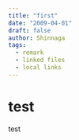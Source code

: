 ```yaml
---
title: "first"
date: "2009-04-01"
draft: false
author: Shinnaga
tags:
  - remark
  - linked files
  - local links
---
```


# test

<!-- end -->

test